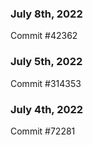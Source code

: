### July 8th, 2022

Commit #42362

### July 5th, 2022

Commit #314353


### July 4th, 2022

Commit #72281
